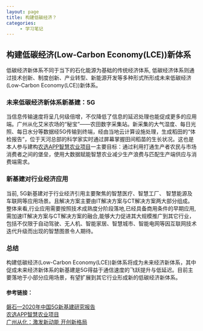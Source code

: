```yaml
---
layout: page
title: 构建低碳经济？
categories:
     - 学习笔记
---
```



## 构建低碳经济(Low-Carbon Economy(LCE))新体系
低碳经济新体系不同于当下的石化能源为基础的传统经济体系, 低碳经济体系则通过技术创新、制度创新、产业转型、新能源开发等多种形式所形成未来低碳经济(Low-Carbon Economy(LCE))新体系。

### 未来低碳经济新体系新基建：5G
当信息传输速度将呈几何级倍增，不仅降低了信息的延迟处理也能促成更多的应用端。广州从化艾米农场的“秘宝”——农田数字采集站。新采集的大气湿度、每日光照、每日水分等数据经5G传输到终端，经由当地云计算设施处理，生成稻田的“体检报告”，位于天河总部的科学家实时通过屏幕掌握田间稻苗的生长状况。这也是本人参与建构[农选APP智慧农业项目](https://gitee.com/xwh-00/APP_team)一主要目标：通过利用打通生产者农民与市场消费者之间的堡垒，使用大数据赋能智慧农业减少生产浪费与匹配生产端供应与消费端需求。

### 新基建对行业经济应用
当前, 5G新基建对于行业经济引用主要聚焦的智慧医疗、智慧工厂、 智慧能源及车联网等应用场景。且解决方案主要由IT解决方案与CT解决方案两大部分组成。整体来看,行业应用需要按照技术成熟度分阶段落地,已经具备商用条件的早期应用,需加速IT解决方案与CT解决方案的融合,能够大力促进其大规模推广到其它行业，包括不仅限于自动驾驶、无人机、智能家居、智慧城市、智能电网等因互联网技术迭代升级而出现的智慧图景令人期待。

### 总结
构建低碳经济(Low-Carbon Economy(LCE))新体系将成为未来经济新体系，其中促成未来经济新体系的新基建是5G得益于通信速度的飞跃提升与低延迟。目前主要落地于小部分应用场景，有望扩展到其它行业形成新的低碳经济新体系。
	

#### 参考链接：  
[磐石—2020年中国5G新基建研究报告](http://report.iresearch.cn/report/202011/3682.shtml)  
[农选APP智慧农业项目](https://gitee.com/xwh-00/APP_team)  
[广州从化：激发新动能 开创新格局](https://rencai.gov.cn/index.php/Index/detail/21709)
